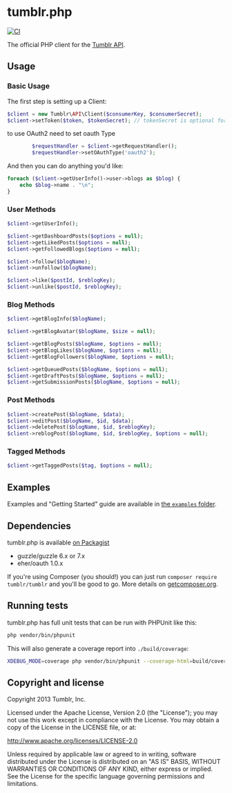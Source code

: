 # tumblr.php

[![CI](https://github.com/tumblr/tumblr.php/actions/workflows/ci.yaml/badge.svg)](https://github.com/tumblr/tumblr.php/actions/workflows/ci.yaml)

The official PHP client for the [Tumblr API](https://www.tumblr.com/docs/en/api/v2).

## Usage

### Basic Usage

The first step is setting up a Client:

``` php
$client = new Tumblr\API\Client($consumerKey, $consumerSecret);
$client->setToken($token, $tokenSecret); // tokenSecret is optional for oauth2
```

to use OAuth2 need to set oauth Type
``` php
        $requestHandler = $client->getRequestHandler();
        $requestHandler->setOAuthType('oauth2');
```

And then you can do anything you'd like:

``` php
foreach ($client->getUserInfo()->user->blogs as $blog) {
	echo $blog->name . "\n";
}
```

### User Methods

``` php
$client->getUserInfo();

$client->getDashboardPosts($options = null);
$client->getLikedPosts($options = null);
$client->getFollowedBlogs($options = null);

$client->follow($blogName);
$client->unfollow($blogName);

$client->like($postId, $reblogKey);
$client->unlike($postId, $reblogKey);
```

### Blog Methods

``` php
$client->getBlogInfo($blogName);

$client->getBlogAvatar($blogName, $size = null);

$client->getBlogPosts($blogName, $options = null);
$client->getBlogLikes($blogName, $options = null);
$client->getBlogFollowers($blogName, $options = null);

$client->getQueuedPosts($blogName, $options = null);
$client->getDraftPosts($blogName, $options = null);
$client->getSubmissionPosts($blogName, $options = null);
```

### Post Methods

``` php
$client->createPost($blogName, $data);
$client->editPost($blogName, $id, $data);
$client->deletePost($blogName, $id, $reblogKey);
$client->reblogPost($blogName, $id, $reblogKey, $options = null);
```

### Tagged Methods

``` php
$client->getTaggedPosts($tag, $options = null);
```

## Examples

Examples and "Getting Started" guide are available in [the `examples` folder](examples). 

## Dependencies

tumblr.php is available [on Packagist](https://packagist.org/packages/tumblr/tumblr)

* guzzle/guzzle 6.x or 7.x
* eher/oauth 1.0.x

If you're using Composer (you should!) you can just run `composer require tumblr/tumblr` and you'll be good to go.
More details on [getcomposer.org](https://getcomposer.org/).

## Running tests

tumblr.php has full unit tests that can be run with PHPUnit like this:

``` bash
php vendor/bin/phpunit
```

This will also generate a coverage report into `./build/coverage`:

```bash
XDEBUG_MODE=coverage php vendor/bin/phpunit --coverage-html=build/coverage
```

## Copyright and license

Copyright 2013 Tumblr, Inc.

Licensed under the Apache License, Version 2.0 (the "License"); you may not
use this work except in compliance with the License. You may obtain a copy of
the License in the LICENSE file, or at:

http://www.apache.org/licenses/LICENSE-2.0

Unless required by applicable law or agreed to in writing, software
distributed under the License is distributed on an "AS IS" BASIS, WITHOUT
WARRANTIES OR CONDITIONS OF ANY KIND, either express or implied. See the
License for the specific language governing permissions and limitations.
